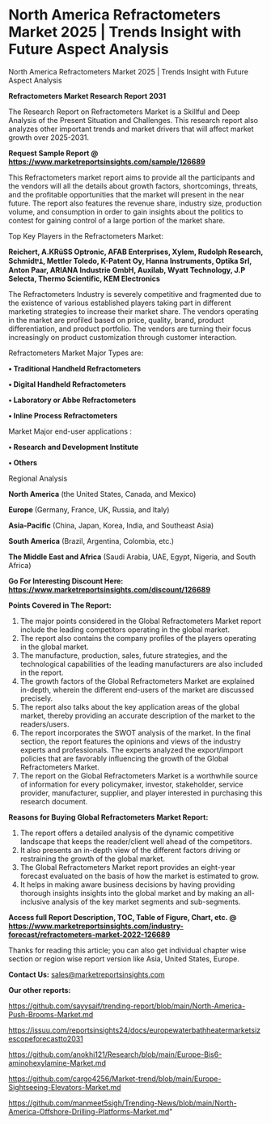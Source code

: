 # North America Refractometers Market 2025 | Trends Insight with Future Aspect Analysis
North America Refractometers Market 2025 | Trends Insight with Future Aspect Analysis

<strong>Refractometers Market Research Report 2031</strong>

The Research Report on Refractometers Market is a Skillful and Deep Analysis of the Present Situation and Challenges. This research report also analyzes other important trends and market drivers that will affect market growth over 2025-2031.

<strong>Request Sample Report @ <a href=https://www.marketreportsinsights.com/sample/126689>https://www.marketreportsinsights.com/sample/126689</a></strong>

This Refractometers market report aims to provide all the participants and the vendors will all the details about growth factors, shortcomings, threats, and the profitable opportunities that the market will present in the near future. The report also features the revenue share, industry size, production volume, and consumption in order to gain insights about the politics to contest for gaining control of a large portion of the market share.

Top Key Players in the Refractometers Market:

<strong>Reichert, A.KRüSS Optronic, AFAB Enterprises, Xylem, Rudolph Research, SchmidtᶧꞱ, Mettler Toledo, K-Patent Oy, Hanna Instruments, Optika Srl, Anton Paar, ARIANA Industrie GmbH, Auxilab, Wyatt Technology, J.P Selecta, Thermo Scientific, KEM Electronics</strong>

The Refractometers Industry is severely competitive and fragmented due to the existence of various established players taking part in different marketing strategies to increase their market share. The vendors operating in the market are profiled based on price, quality, brand, product differentiation, and product portfolio. The vendors are turning their focus increasingly on product customization through customer interaction.

Refractometers Market Major Types are:

<strong>• Traditional Handheld Refractometers

• Digital Handheld Refractometers

• Laboratory or Abbe Refractometers

• Inline Process Refractometers</strong>

Market Major end-user applications :

<strong>• Research and Development Institute

• Others</strong>

Regional Analysis

</u><strong><b>North America</b></strong> (the United States, Canada, and Mexico)

<strong><b>Europe </b></strong>(Germany, France, UK, Russia, and Italy)

<strong><b>Asia-Pacific</b></strong> (China, Japan, Korea, India, and Southeast Asia)

<strong><b>South America</b></strong> (Brazil, Argentina, Colombia, etc.)

<strong><b>The Middle East and Africa</b></strong> (Saudi Arabia, UAE, Egypt, Nigeria, and South Africa)

<strong>Go For Interesting Discount Here: <a href=https://www.marketreportsinsights.com/discount/126689>https://www.marketreportsinsights.com/discount/126689</a></strong>

<strong>Points Covered in The Report:</strong>
<ol>
  <li>The major points considered in the Global Refractometers Market report include the leading competitors operating in the global market.</li>
  <li>The report also contains the company profiles of the players operating in the global market.</li>
  <li>The manufacture, production, sales, future strategies, and the technological capabilities of the leading manufacturers are also included in the report.</li>
  <li>The growth factors of the Global Refractometers Market are explained in-depth, wherein the different end-users of the market are discussed precisely.</li>
  <li>The report also talks about the key application areas of the global market, thereby providing an accurate description of the market to the readers/users.</li>
  <li>The report incorporates the SWOT analysis of the market. In the final section, the report features the opinions and views of the industry experts and professionals. The experts analyzed the export/import policies that are favorably influencing the growth of the Global Refractometers Market.</li>
  <li>The report on the Global Refractometers Market is a worthwhile source of information for every policymaker, investor, stakeholder, service provider, manufacturer, supplier, and player interested in purchasing this research document.</li>
</ol>
<strong>Reasons for Buying Global Refractometers Market Report:</strong>

<ol>
  <li>The report offers a detailed analysis of the dynamic competitive landscape that keeps the reader/client well ahead of the competitors.</li>
  <li>It also presents an in-depth view of the different factors driving or restraining the growth of the global market.</li>
  <li>The Global Refractometers Market report provides an eight-year forecast evaluated on the basis of how the market is estimated to grow.</li>
  <li>It helps in making aware business decisions by having providing thorough insights insights into the global market and by making an all-inclusive analysis of the key market segments and sub-segments.</li>
</ol>
<strong>Access full Report Description, TOC, Table of Figure, Chart, etc. @ <a href=https://www.marketreportsinsights.com/industry-forecast/refractometers-market-2022-126689>https://www.marketreportsinsights.com/industry-forecast/refractometers-market-2022-126689</a></strong>


Thanks for reading this article; you can also get individual chapter wise section or region wise report version like Asia, United States, Europe.

<strong>Contact Us:</strong>
sales@marketreportsinsights.com

<strong>Our other reports:</strong>

<a href=https://github.com/sayysaif/trending-report/blob/main/North-America-Push-Brooms-Market.md>https://github.com/sayysaif/trending-report/blob/main/North-America-Push-Brooms-Market.md</a>

<a href=https://issuu.com/reportsinsights24/docs/europewaterbathheatermarketsizescopeforecastto2031>https://issuu.com/reportsinsights24/docs/europewaterbathheatermarketsizescopeforecastto2031</a>

<a href=https://github.com/anokhi121/Research/blob/main/Europe-Bis6-aminohexylamine-Market.md>https://github.com/anokhi121/Research/blob/main/Europe-Bis6-aminohexylamine-Market.md</a>

<a href=https://github.com/cargo4256/Market-trend/blob/main/Europe-Sightseeing-Elevators-Market.md>https://github.com/cargo4256/Market-trend/blob/main/Europe-Sightseeing-Elevators-Market.md</a>

<a href=https://github.com/manmeet5sigh/Trending-News/blob/main/North-America-Offshore-Drilling-Platforms-Market.md>https://github.com/manmeet5sigh/Trending-News/blob/main/North-America-Offshore-Drilling-Platforms-Market.md</a>"
